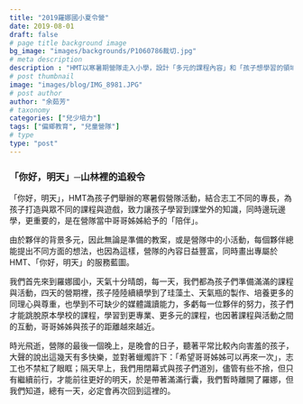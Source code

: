 ```yaml
---
title: "2019羅娜國小夏令營"
date: 2019-08-01
draft: false
# page title background image
bg_image: "images/backgrounds/P1060786裁切.jpg"
# meta description
description : "HMT以寒暑期營隊走入小學，設計「多元的課程內容」和「孩子想學習的領域」引起學習興趣、拓展孩童視野，同時讓學習變成一件由孩子主動的事情。"
# post thumbnail
image: "images/blog/IMG_8981.JPG"
# post author
author: "余茹芳"
# taxonomy
categories: ["兒少培力"]
tags: ["偏鄉教育", "兒童營隊"]
# type
type: "post"
---
```


### 「你好，明天」─山林裡的追殺令

「你好，明天」，HMT為孩子們舉辦的寒暑假營隊活動，結合志工不同的專長，為孩子打造與眾不同的課程與遊戲，致力讓孩子學習到課堂外的知識，同時邊玩邊學，更重要的，是在營隊當中哥哥姊姊給予的「陪伴」。

由於夥伴的背景多元，因此無論是準備的教案，或是營隊中的小活動，每個夥伴總能提出不同方面的想法，也因為這樣，營隊的內容日益豐富，同時畫出專屬於HMT、「你好，明天」的服務藍圖。

我們首先來到羅娜國小，天氣十分晴朗，每一天，我們都為孩子們準備滿滿的課程與活動，四天的營期裡，孩子陸陸續續學到了珪藻土、天氣瓶的製作、培養更多的同理心與尊重，也學到不可缺少的媒體識讀能力，多虧每一位夥伴的努力，孩子們才能跳脫原本學校的課程，學習到更專業、更多元的課程，也因著課程與活動之間的互動，哥哥姊姊與孩子的距離越來越近。

時光飛逝，營隊的最後一個晚上，是晚會的日子，聽著平常比較內向害羞的孩子，大聲的說出這幾天有多快樂，並對著蠟燭許下：「希望哥哥姊姊可以再來一次」，志工也不禁紅了眼眶；隔天早上，我們用閉幕式與孩子們道別，儘管有些不捨，但只有繼續前行，才能前往更好的明天，於是帶著滿滿行囊，我們暫時離開了羅娜，但我們知道，總有一天，必定會再次回到這裡的。

